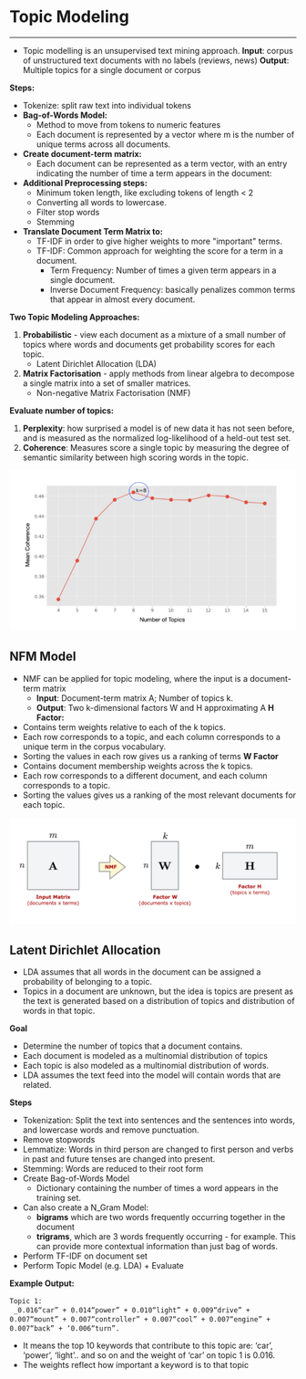 # Topic Modeling
______

- Topic modelling is an unsupervised text mining approach.
**Input**: corpus of unstructured text documents with no labels (reviews, news)
**Output**: Multiple topics for a single document or corpus

**Steps:** 
- Tokenize: split raw text into individual tokens
- **Bag-of-Words Model:**
  - Method to move from tokens to numeric features
  - Each document is represented by a vector where m is the number of unique
    terms across all documents. 
- **Create document-term matrix:**
  - Each document can be represented as a term vector, with an entry indicating
    the number of time a term appears in the document:
- **Additional Preprocessing steps:**
  - Minimum token length, like excluding tokens of length < 2 
  - Converting all words to lowercase.
  - Filter stop words
  - Stemming
- **Translate Document Term Matrix to:**
  - TF-IDF in order to give higher weights to more "important" terms. 
  - TF-IDF: Common approach for weighting the score for a term in a document. 
    - Term Frequency: Number of times a given term appears in a single document.
    - Inverse Document Frequency: basically penalizes common terms that appear
      in almost every document. 

**Two Topic Modeling Approaches:**
1. **Probabilistic** - view each document as a mixture of a small number of
   topics where words and documents get probability scores for each topic.  
   - Latent Dirichlet Allocation (LDA)
2. **Matrix Factorisation** - apply methods from linear algebra to decompose a
   single matrix into a set of smaller matrices. 
   - Non-negative Matrix Factorisation (NMF)

**Evaluate number of topics:**
1. **Perplexity**: how surprised a model is of new data it has not seen before,
   and is measured as the normalized log-likelihood of a held-out test set. 
2. **Coherence**: Measures score a single topic by measuring the degree of
   semantic similarity between high scoring words in the topic. 

![image](../assets/topic_model1.png)

## NFM Model
- NMF can be applied for topic modeling, where the input is a document-term matrix 
  - **Input**: Document-term matrix A; Number of topics k. 
  - **Output**:  Two k-dimensional factors W and H approximating A
**H Factor:**
- Contains term weights relative to each of the k topics. 
- Each row corresponds to a topic, and each column corresponds to a unique term
  in the corpus vocabulary.  
- Sorting the values in each row gives us a ranking of terms 
**W Factor** 
- Contains document membership weights across the k topics. 
- Each row corresponds to a different document, and each column corresponds to a topic. 
- Sorting the values gives us a ranking of the most relevant documents for each topic.

![image](../assets/nfm_model.png)

## Latent Dirichlet Allocation
- LDA assumes that all words in the document can be assigned a probability of
  belonging to a topic. 
- Topics in a document are unknown, but the idea is topics are present as the
  text is generated based on a distribution of topics and distribution of words
  in that topic. 

**Goal**
- Determine the number of topics that a document contains.
- Each document is modeled as a multinomial distribution of topics
- Each topic is also modeled as a multinomial distribution of words.
- LDA assumes the text feed into the model will contain words that are related. 

**Steps**
- Tokenization: Split the text into sentences and the sentences into words, and
  lowercase words and remove punctuation. 
- Remove stopwords
- Lemmatize: Words in third person are changed to first person and verbs in
  past and future tenses are changed into present. 
- Stemming: Words are reduced to their root form
- Create Bag-of-Words Model
  - Dictionary containing the number of times a word appears in the training set.
- Can also create a N_Gram Model: 
  - **bigrams** which are two words frequently occurring together in the document
  - **trigrams**, which  are 3 words frequently occurring - for example. This
    can provide more contextual information than just bag of words. 
- Perform TF-IDF on document set
- Perform Topic Model (e.g. LDA) + Evaluate 

**Example Output:**
```
Topic 1:
 _0.016“car” + 0.014“power” + 0.010“light” + 0.009“drive” + 0.007“mount” + 0.007“controller” + 0.007“cool” + 0.007“engine” + 0.007“back” + ‘0.006“turn”.
```

- It means the top 10 keywords that contribute to this topic are: ‘car’,
  ‘power’, ‘light’.. and so on and the weight of ‘car’ on topic 1 is 0.016. 
- The weights reflect how important a keyword is to that topic
